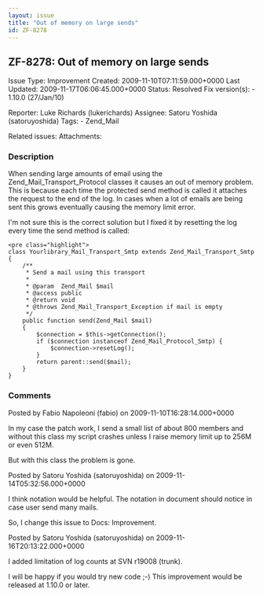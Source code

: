 ```yaml
---
layout: issue
title: "Out of memory on large sends"
id: ZF-8278
---
```


ZF-8278: Out of memory on large sends
-------------------------------------

 Issue Type: Improvement Created: 2009-11-10T07:11:59.000+0000 Last Updated: 2009-11-17T06:06:45.000+0000 Status: Resolved Fix version(s): - 1.10.0 (27/Jan/10)
 
 Reporter:  Luke Richards (lukerichards)  Assignee:  Satoru Yoshida (satoruyoshida)  Tags: - Zend\_Mail
 
 Related issues: 
 Attachments: 
### Description

When sending large amounts of email using the Zend\_Mail\_Transport\_Protocol classes it causes an out of memory problem. This is because each time the protected send method is called it attaches the request to the end of the log. In cases when a lot of emails are being sent this grows eventually causing the memory limit error.

I'm not sure this is the correct solution but I fixed it by resetting the log every time the send method is called:

 
    <pre class="highlight">
    class Yourlibrary_Mail_Transport_Smtp extends Zend_Mail_Transport_Smtp
    {
        /**
         * Send a mail using this transport
         *
         * @param  Zend_Mail $mail
         * @access public
         * @return void
         * @throws Zend_Mail_Transport_Exception if mail is empty
         */
        public function send(Zend_Mail $mail)
        {
            $connection = $this->getConnection();
            if ($connection instanceof Zend_Mail_Protocol_Smtp) {
                $connection->resetLog();
            }
            return parent::send($mail);
        }
    }


 

 

### Comments

Posted by Fabio Napoleoni (fabio) on 2009-11-10T16:28:14.000+0000

In my case the patch work, I send a small list of about 800 members and without this class my script crashes unless I raise memory limit up to 256M or even 512M.

But with this class the problem is gone.

 

 

Posted by Satoru Yoshida (satoruyoshida) on 2009-11-14T05:32:56.000+0000

I think notation would be helpful. The notation in document should notice in case user send many mails.

So, I change this issue to Docs: Improvement.

 

 

Posted by Satoru Yoshida (satoruyoshida) on 2009-11-16T20:13:22.000+0000

I added limitation of log counts at SVN r19008 (trunk).

I will be happy if you would try new code ;-) This improvement would be released at 1.10.0 or later.

 

 